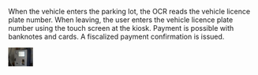 When the vehicle enters the parking lot, the OCR reads the vehicle licence plate number.
When leaving, the user enters the vehicle licence plate number using the touch screen at the kiosk.
Payment is possible with banknotes and cards. A fiscalized payment confirmation is issued.


<img src="./kiosk 01.png"  width="50px">
